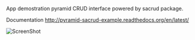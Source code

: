 App demostration pyramid CRUD interface powered by sacrud package.

Documentation http://pyramid-sacrud-example.readthedocs.org/en/latest/

![ScreenShot](https://raw.github.com/uralbash/pyramid_sacrud_example/master/docs/source/_static/pyramid_dnd.png)
